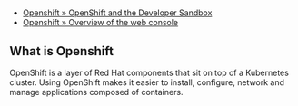 # 

- [Openshift » OpenShift and the Developer Sandbox](https://developers.redhat.com/learning/learn:openshift:foundations-openshift/resource/resources:openshift-and-developer-sandbox)
- [Openshift » Overview of the web console](https://developers.redhat.com/learning/learn:openshift:foundations-openshift/resource/resources:overview-web-console)

## What is Openshift

OpenShift is a layer of Red Hat components that sit on top of a Kubernetes cluster. Using OpenShift makes it easier to install, configure, network and manage applications composed of containers.

